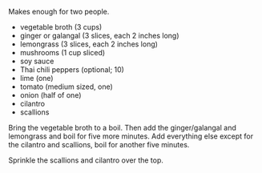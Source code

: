 Makes enough for two people.

  * vegetable broth (3 cups)
  * ginger or galangal (3 slices, each 2 inches long)
  * lemongrass (3 slices, each 2 inches long)
  * mushrooms (1 cup sliced)
  * soy sauce
  * Thai chili peppers (optional; 10)
  * lime (one)
  * tomato (medium sized, one)
  * onion (half of one)
  * cilantro
  * scallions

Bring the vegetable broth to a boil. Then add the ginger/galangal and lemongrass and boil for five more minutes. Add everything else except for the cilantro and scallions, boil for another five minutes.

Sprinkle the scallions and cilantro over the top.
